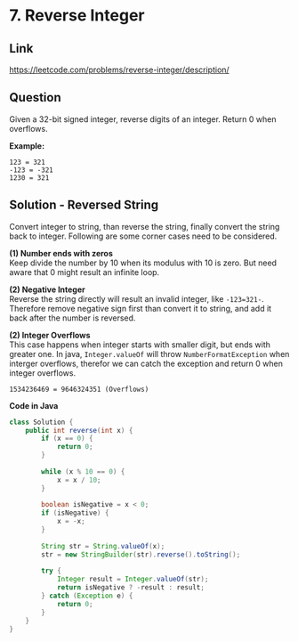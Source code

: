 # 7. Reverse Integer

## Link

https://leetcode.com/problems/reverse-integer/description/

## Question

Given a 32-bit signed integer, reverse digits of an integer.
Return 0 when overflows.

**Example:**

```
123 = 321
-123 = -321
1230 = 321
```

## Solution - Reversed String

Convert integer to string, than reverse the string, finally convert the string back to integer.
Following are some corner cases need to be considered.

**(1) Number ends with zeros**   
Keep divide the number by 10 when its modulus with 10 is zero. 
But need aware that 0 might result an infinite loop.

**(2) Negative Integer**   
Reverse the string directly will result an invalid integer, like `-123=321-`.
Therefore remove negative sign first than convert it to string, and add it back after the number is reversed.

**(2) Integer Overflows**   
This case happens when integer starts with smaller digit, but ends with greater one.
In java, `Integer.valueOf` will throw `NumberFormatException` when interger overflows, 
therefor we can catch the exception and return 0 when integer overflows.

```
1534236469 = 9646324351 (Overflows)
```

**Code in Java**

```java
class Solution {
    public int reverse(int x) {
        if (x == 0) {
            return 0;
        }
        
        while (x % 10 == 0) {
            x = x / 10;
        }
        
        boolean isNegative = x < 0;
        if (isNegative) {
            x = -x;
        }
        
        String str = String.valueOf(x);
        str = new StringBuilder(str).reverse().toString();
        
        try {
            Integer result = Integer.valueOf(str);
            return isNegative ? -result : result;
        } catch (Exception e) {
            return 0;
        }        
    }
}
```






